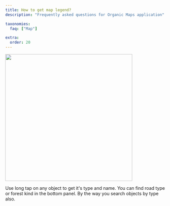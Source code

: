 ```yaml
---
title: How to get map legend?
description: "Frequently asked questions for Organic Maps application"

taxonomies:
  faq: ["Map"]

extra:
  order: 20
---
```


<img src="/faq/map-02-legend/legend.jpg" width="400px"/>

Use long tap on any object to get it's type and name.
You can find road type or forest kind in the bottom panel.
By the way you search objects by type also.
